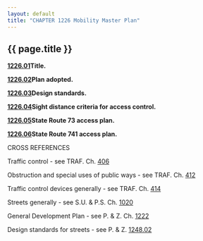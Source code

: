 ```yaml
---
layout: default 
title: "CHAPTER 1226 Mobility Master Plan"
---
```


{{ page.title }}
----------------

[**1226.01**](478b59db.html)**Title.**

[**1226.02**](478f466b.html)**Plan adopted.**

[**1226.03**](4793c593.html)**Design standards.**

[**1226.04**](479a752e.html)**Sight distance criteria for access
control.**

[**1226.05**](479eb91b.html)**State Route 73 access plan.**

[**1226.06**](47ad1320.html)**State Route 741 access plan.**

CROSS REFERENCES

Traffic control - see TRAF. Ch. [406](1cf5edd8.html)

Obstruction and special uses of public ways - see TRAF. Ch.
[412](1d457f4f.html)

Traffic control devices generally - see TRAF. Ch. [414](1d7f3d40.html)

Streets generally - see S.U. & P.S. Ch. [1020](40a624fa.html)

General Development Plan - see P. & Z. Ch. [1222](46a07091.html)

Design standards for streets - see P. & Z. [1248.02](4b12004f.html)
